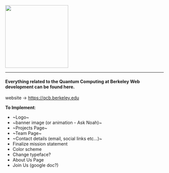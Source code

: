 <img src="https://raw.githubusercontent.com/daniellengyel/qcb_web/master/images/logo_black.png" height="200">

---

#### Everything related to the Quantum Computing at Berkeley Web development can be found here. 

website -> https://qcb.berkeley.edu

**To Implement**:
- ~Logo~
- ~banner image (or animation - Ask Noah)~
- ~Projects Page~
- ~Team Page~
- ~Contact details (email, social links etc...)~
- Finalize mission statement
- Color scheme
- Change typeface?
- About Us Page
- Join Us (google doc?)
